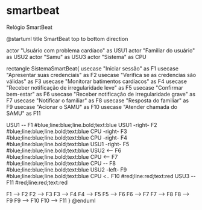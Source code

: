 # smartbeat
Relógio SmartBeat

@startuml
title SmartBeat
top to bottom direction

actor "Usuário com problema cardíaco" as USU1
actor "Familiar do usuário" as USU2
actor "Samu" as USU3
actor "Sistema" as CPU

rectangle SistemaSmartBeat{
  usecase "Iniciar sessão" as F1
  usecase "Apresentar suas credenciais" as F2
  usecase "Verifica se as credencias são válidas" as F3
  usecase "Monitorar batimentos cardíacos" as F4
  usecase "Receber notificação de irregularidade leve" as F5
  usecase "Confirmar bem-estar" as F6
  usecase "Receber notificação de irregularidade grave" as F7
  usecase "Notificar o familiar" as F8
  usecase "Resposta do familiar" as F9
  usecase "Acionar o SAMU" as F10
  usecase "Atender chamada do SAMU" as F11

USU1 -- F1 #blue;line:blue;line.bold;text:blue
USU1 -right- F2 #blue;line:blue;line.bold;text:blue
CPU -right- F3 #blue;line:blue;line.bold;text:blue
CPU -right- F4 #blue;line:blue;line.bold;text:blue
USU1 -right- F5 #blue;line:blue;line.bold;text:blue
USU2 <-- F6 #blue;line:blue;line.bold;text:blue
CPU <-- F7 #blue;line:blue;line.bold;text:blue
CPU -- F8 #blue;line:blue;line.bold;text:blue
USU2 -left- F9 #blue;line:blue;line.bold;text:blue
CPU <.. F10 #red;line:red;text:red
USU3 -- F11 #red;line:red;text:red

  F1 --> F2
  F2 --> F3
  F3 --> F4
  F4 --> F5
  F5 --> F6
  F6 --> F7
  F7 --> F8
  F8 --> F9
  F9 --> F10
  F10 --> F11
}
@enduml